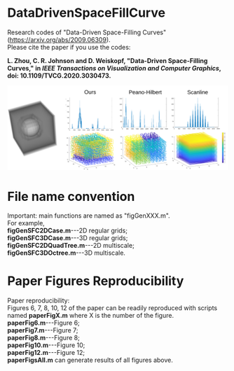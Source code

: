 # DataDrivenSpaceFillCurve
Research codes of "Data-Driven Space-Filling Curves" (https://arxiv.org/abs/2009.06309).</br>
Please cite the paper if you use the codes:</br>

**L. Zhou, C. R. Johnson and D. Weiskopf, "Data-Driven Space-Filling Curves," in _IEEE Transactions on Visualization and Computer Graphics_, doi: 10.1109/TVCG.2020.3030473.**

![Linearizations of a synthetic volume data of a sphere](/sfc_reprod_full.png "Linearizations (top) of a synthetic volume data of a sphere.")

# File name convention
Important: main functions are named as "figGenXXX.m". </br>
For example, </br>
**figGenSFC2DCase.m**---2D regular grids;</br> 
**figGenSFC3DCase.m**---3D regular grids; </br>
**figGenSFC2DQuadTree.m**---2D multiscale; </br>
**figGenSFC3DOctree.m**---3D multiscale. </br>

# Paper Figures Reproducibility
Paper reproducibility: </br>
Figures 6, 7, 8, 10, 12 of the paper can be readily reproduced with scripts named **paperFigX.m** where X is the number of the figure. </br>
**paperFig6.m**---Figure 6;</br>
**paperFig7.m**---Figure 7;</br>
**paperFig8.m**---Figure 8;</br>
**paperFig10.m**---Figure 10;</br>
**paperFig12.m**---Figure 12;</br>
**paperFigsAll.m** can generate results of all figures above. 
